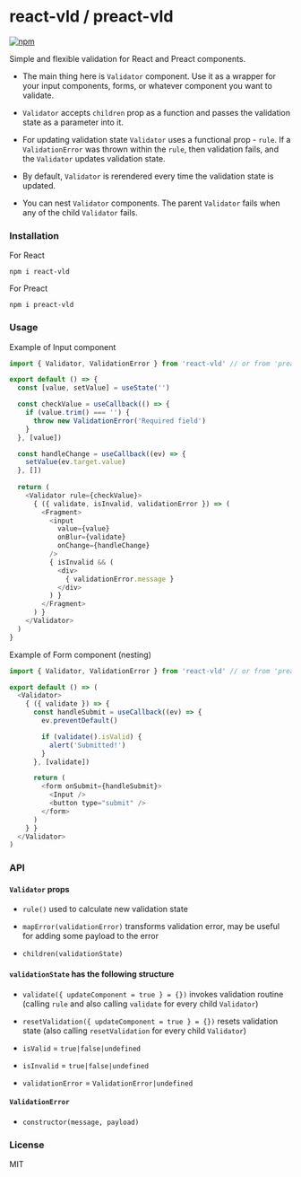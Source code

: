 # react-vld / preact-vld

[![npm](https://img.shields.io/npm/v/react-vld.svg)](https://www.npmjs.com/package/react-vld)

Simple and flexible validation for React and Preact components. 

- The main thing here is `Validator` component. Use it as a wrapper for your input components, forms, or whatever component you want to validate.

- `Validator` accepts `children` prop as a function and passes the validation state as a parameter into it.

- For updating validation state `Validator` uses a functional prop - `rule`. If a `ValidationError` was thrown within the `rule`, then validation fails, and the `Validator` updates validation state.

- By default, `Validator` is rerendered every time the validation state is updated.

- You can nest `Validator` components. The parent `Validator` fails when any of the child `Validator` fails.

### Installation

For React
```
npm i react-vld
```

For Preact
```
npm i preact-vld
```

### Usage

Example of Input component

```js
import { Validator, ValidationError } from 'react-vld' // or from 'preact-vld'

export default () => {
  const [value, setValue] = useState('')

  const checkValue = useCallback(() => {
    if (value.trim() === '') {
      throw new ValidationError('Required field')
    }
  }, [value])

  const handleChange = useCallback((ev) => {
    setValue(ev.target.value)
  }, [])
  
  return (
    <Validator rule={checkValue}>
      { ({ validate, isInvalid, validationError }) => (
        <Fragment>
          <input 
            value={value}
            onBlur={validate}
            onChange={handleChange}
          />
          { isInvalid && (
            <div>
              { validationError.message }
            </div>
          ) }
        </Fragment>
      ) }
    </Validator>
  )
}
```

Example of Form component (nesting)

```js
import { Validator, ValidationError } from 'react-vld' // or from 'preact-vld'

export default () => (
  <Validator>
    { ({ validate }) => {
      const handleSubmit = useCallback((ev) => {
        ev.preventDefault()

        if (validate().isValid) {
          alert('Submitted!')
        }
      }, [validate])

      return (
        <form onSubmit={handleSubmit}>
          <Input />
          <button type="submit" />
        </form>
      )
    } }
  </Validator>
)
```

### API

#### `Validator` props

- `rule()` used to calculate new validation state

- `mapError(validationError)` transforms validation error, may be useful for adding some payload to the error

- `children(validationState)`

#### `validationState` has the following structure

- `validate({ updateComponent = true } = {})` invokes validation routine (calling `rule` and also calling `validate` for every child `Validator`)

- `resetValidation({ updateComponent = true } = {})` resets validation state (also calling `resetValidation` for every child `Validator`)

- `isValid` = `true|false|undefined`

- `isInvalid` = `true|false|undefined`

- `validationError` = `ValidationError|undefined`

#### `ValidationError`

- `constructor(message, payload)`

### License

MIT
